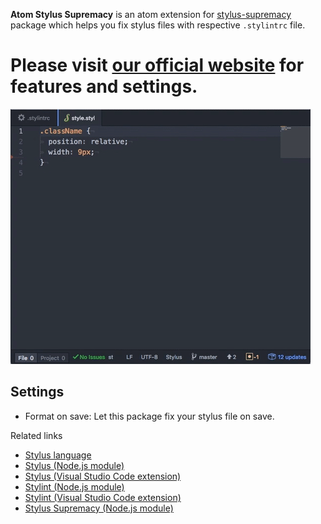 **Atom Stylus Supremacy** is an atom extension for [stylus-supremacy](https://github.com/ThisIsManta/stylus-supremacy) package which helps you fix stylus files with respective `.stylintrc` file.

# Please visit **[our official website](https://thisismanta.github.io/stylus-supremacy)** for features and settings.

![Demo](images/demo.gif)

## Settings
- Format on save: Let this package fix your stylus file on save.

Related links
- [Stylus language](http://stylus-lang.com)
- [Stylus (Node.js module)](https://www.npmjs.com/package/stylus)
- [Stylus (Visual Studio Code extension)](https://marketplace.visualstudio.com/items?itemName=sysoev.language-stylus)
- [Stylint (Node.js module)](https://www.npmjs.com/package/stylint)
- [Stylint (Visual Studio Code extension)](https://marketplace.visualstudio.com/items?itemName=vtfn.stylint)
- [Stylus Supremacy (Node.js module)](https://www.npmjs.com/package/stylus-supremacy)
